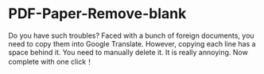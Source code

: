 # PDF-Paper-Remove-blank
Do you have such troubles? Faced with a bunch of foreign documents, you need to copy them into Google Translate. However, copying each line has a space behind it. You need to manually delete it. It is really annoying. Now complete with one click！
